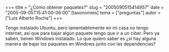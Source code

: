 +++
title = "¿Cómo obtener paquetes?"
slug = "2005090515414957"
date = "2005-09-05T15:41:00-06:00"
[taxonomies]
tema = ["preguntas"]
autor = ["Luis Alberto Rocha"]
+++

Tengo instalado Ubuntu, pero lamentablemente en mi casa no tengo
internet, así que para bajar algún paquete tengo que ir a un ciber. Pero
ya saben, tienen Windows instalado. Lo que quiero saber es ¿si hay
alguna manera de bajar los paquetes en Windows junto con las
dependencias?
